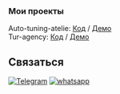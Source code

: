 ### Мои проекты

Auto-tuning-atelie: <a href="https://github.com/Raduev/front-tuning
">Код</a> / <a href="https://tuning-atelie.herokuapp.com/
">Демо</a> <br>
Tur-agency: <a href="https://github.com/Raduev/frontTur">Код</a> /
<a href="https://tur--agency.herokuapp.com/
">Демо</a> <br>

## Связаться

[![Telegram](https://img.shields.io/badge/Telegram-111111?style=for-the-badge&logo=telegram)](https://t.me/Tamerlan122)
[![whatsapp](https://img.shields.io/badge/whatsapp-111111?style=for-the-badge&logo=whatsapp)](https://wa.me/79382032828)
